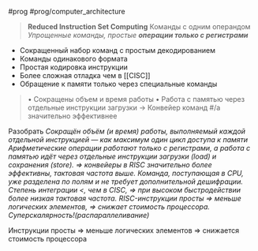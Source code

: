 #prog #prog/computer_architecture

> **Reduced Instruction Set Computing**
> Команды с одним операндом
> *Упрощенные команды, простые **операции только с регистрами***

- Сокращенный набор команд с простым декодированием
- Команды одинакового формата
- Простая кодировка инструкции
- Более сложная отладка чем в [[CISC]]
- Обращение к памяти только через специальные команды

> • Сокращены объем и время работы
> • Работа с памятью через отдельные инструкции загрузки → Конвейер команд  #/a значительно эффективнее 

Разобрать
*Сокращён объём (и время) работы, выполняемый каждой отдельной инструкцией — как максимум один цикл доступа к памяти Арифметические операции работают только с регистрами, а работа с памятью идёт через отдельные инструкции загрузки (load) и сохранения (store). => конвейеры в RISC значительно более эффективны, тактовая частота выше. Команда, поступающая в CPU, уже разделена по полям и не требует дополнительной дешифрации. Степень интеграции <, чем в CISC, => при высоком быстродействии более низкая тактовая частота. RISC-инструкции просты => меньше логических элементов, => снижает стоимость процессора. Суперскалярность!(распараллеливание)*

Инструкции просты ⇒ меньше логических элементов ⇒ снижается стоимость процессора